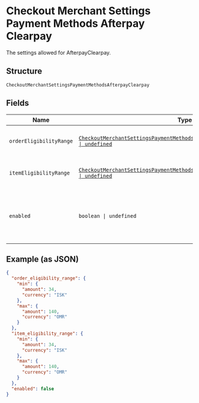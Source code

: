 
# Checkout Merchant Settings Payment Methods Afterpay Clearpay

The settings allowed for AfterpayClearpay.

## Structure

`CheckoutMerchantSettingsPaymentMethodsAfterpayClearpay`

## Fields

| Name | Type | Tags | Description |
|  --- | --- | --- | --- |
| `orderEligibilityRange` | [`CheckoutMerchantSettingsPaymentMethodsAfterpayClearpayEligibilityRange \| undefined`](../../doc/models/checkout-merchant-settings-payment-methods-afterpay-clearpay-eligibility-range.md) | Optional | A range of purchase price that qualifies. |
| `itemEligibilityRange` | [`CheckoutMerchantSettingsPaymentMethodsAfterpayClearpayEligibilityRange \| undefined`](../../doc/models/checkout-merchant-settings-payment-methods-afterpay-clearpay-eligibility-range.md) | Optional | A range of purchase price that qualifies. |
| `enabled` | `boolean \| undefined` | Optional | Indicates whether the payment method is enabled for the account. |

## Example (as JSON)

```json
{
  "order_eligibility_range": {
    "min": {
      "amount": 34,
      "currency": "ISK"
    },
    "max": {
      "amount": 140,
      "currency": "OMR"
    }
  },
  "item_eligibility_range": {
    "min": {
      "amount": 34,
      "currency": "ISK"
    },
    "max": {
      "amount": 140,
      "currency": "OMR"
    }
  },
  "enabled": false
}
```

